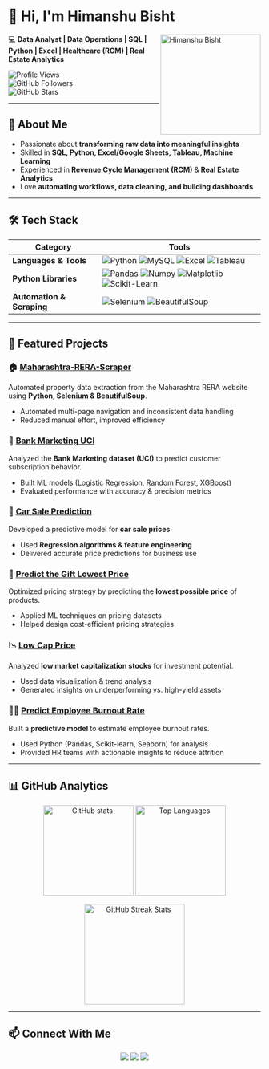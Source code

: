 # 👋 Hi, I'm Himanshu Bisht  

<img src="IMG_1787.jpeg" alt="Himanshu Bisht" width="200" align="right"/>

💻 **Data Analyst | Data Operations | SQL | Python | Excel | Healthcare (RCM) | Real Estate Analytics**  

![Profile Views](https://komarev.com/ghpvc/?username=hb72850&label=Profile%20Views&color=0e75b6&style=flat)  
![GitHub Followers](https://img.shields.io/github/followers/hb72850?label=Followers&style=social)  
![GitHub Stars](https://img.shields.io/github/stars/hb72850?affiliations=OWNER%2CCOLLABORATOR&style=social)  

---

## 🚀 About Me  
- Passionate about **transforming raw data into meaningful insights**  
- Skilled in **SQL, Python, Excel/Google Sheets, Tableau, Machine Learning**  
- Experienced in **Revenue Cycle Management (RCM)** & **Real Estate Analytics**  
- Love **automating workflows, data cleaning, and building dashboards**  

---

## 🛠️ Tech Stack  

| Category | Tools |
|----------|-------|
| **Languages & Tools** | ![Python](https://img.shields.io/badge/Python-3776AB?style=for-the-badge&logo=python&logoColor=white) ![MySQL](https://img.shields.io/badge/MySQL-005C84?style=for-the-badge&logo=mysql&logoColor=white) ![Excel](https://img.shields.io/badge/Excel-217346?style=for-the-badge&logo=microsoft-excel&logoColor=white) ![Tableau](https://img.shields.io/badge/Tableau-E97627?style=for-the-badge&logo=tableau&logoColor=white) |
| **Python Libraries** | ![Pandas](https://img.shields.io/badge/Pandas-150458?style=for-the-badge&logo=pandas&logoColor=white) ![Numpy](https://img.shields.io/badge/Numpy-013243?style=for-the-badge&logo=numpy&logoColor=white) ![Matplotlib](https://img.shields.io/badge/Matplotlib-11557c?style=for-the-badge&logo=plotly&logoColor=white) ![Scikit-Learn](https://img.shields.io/badge/Scikit--Learn-F7931E?style=for-the-badge&logo=scikit-learn&logoColor=white) |
| **Automation & Scraping** | ![Selenium](https://img.shields.io/badge/Selenium-43B02A?style=for-the-badge&logo=selenium&logoColor=white) ![BeautifulSoup](https://img.shields.io/badge/BeautifulSoup-FFD43B?style=for-the-badge&logo=python&logoColor=black) |

---

## 📂 Featured Projects  

### 🏠 [Maharashtra-RERA-Scraper](https://github.com/hb72850/Maharashtra-Rera-Scraper)  
Automated property data extraction from the Maharashtra RERA website using **Python, Selenium & BeautifulSoup**.  
- Automated multi-page navigation and inconsistent data handling  
- Reduced manual effort, improved efficiency  

### 🏦 [Bank Marketing UCI](https://github.com/hb72850/Bank-Marketing-UCI)  
Analyzed the **Bank Marketing dataset (UCI)** to predict customer subscription behavior.  
- Built ML models (Logistic Regression, Random Forest, XGBoost)  
- Evaluated performance with accuracy & precision metrics  

### 🚗 [Car Sale Prediction](https://github.com/hb72850/Car-Sale-Prediction)  
Developed a predictive model for **car sale prices**.  
- Used **Regression algorithms & feature engineering**  
- Delivered accurate price predictions for business use  

### 🎁 [Predict the Gift Lowest Price](https://github.com/hb72850/Predict-the-Gift-lowest-price)  
Optimized pricing strategy by predicting the **lowest possible price** of products.  
- Applied ML techniques on pricing datasets  
- Helped design cost-efficient pricing strategies  

### 📉 [Low Cap Price](https://github.com/hb72850/Low_Cap_price)  
Analyzed **low market capitalization stocks** for investment potential.  
- Used data visualization & trend analysis  
- Generated insights on underperforming vs. high-yield assets  

### 👨‍💼 [Predict Employee Burnout Rate](https://github.com/hb72850/Predict-the-employee-burn-out-rate)  
Built a **predictive model** to estimate employee burnout rates.  
- Used Python (Pandas, Scikit-learn, Seaborn) for analysis  
- Provided HR teams with actionable insights to reduce attrition  

---

## 📊 GitHub Analytics  

<p align="center">
  <img src="https://github-readme-stats.vercel.app/api?username=hb72850&show_icons=true&theme=tokyonight" alt="GitHub stats" height="180"/>
  <img src="https://github-readme-stats.vercel.app/api/top-langs/?username=hb72850&layout=compact&theme=tokyonight" alt="Top Languages" height="180"/>
</p>

<p align="center">
  <img src="https://github-readme-streak-stats.herokuapp.com/?user=hb72850&theme=tokyonight" alt="GitHub Streak Stats" height="200"/>
</p>

---

## 📫 Connect With Me  

<p align="center">
  <a href="http://linkedin.com/in/himanshu-bisht-2ba086204"><img src="https://img.shields.io/badge/LinkedIn-0e76a8?style=for-the-badge&logo=linkedin&logoColor=white"/></a>
  <a href="mailto:hb72850@gmail.com"><img src="https://img.shields.io/badge/Gmail-d14836?style=for-the-badge&logo=gmail&logoColor=white"/></a>
  <a href="https://github.com/hb72850"><img src="https://img.shields.io/badge/GitHub-000000?style=for-the-badge&logo=github&logoColor=white"/></a>
</p>

